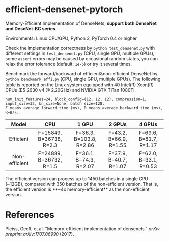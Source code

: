 # efficient-densenet-pytorch
Memory-Efficient Implementation of DenseNets, **support both DenseNet and DeseNet-BC series.**

Environments: Linux CPU/GPU, Python 3, PyTorch 0.4 or higher

Check the implementation correctness by `python test_densenet.py` with different settings in `test_densenet.py` (CPU, single GPU, multiple GPUs), some `assert` errors may be caused by occasional random states, you can relax the error tolerance (default: `1e-5`) or try it several times.

Benchmark the forward/backward of efficient&non-efficient DenseNet by `python benckmark_effi.py` (CPU, single GPU, multiple GPUs). The following table is reported on the Linux system equipped with 40 Intel(R) Xeon(R) CPUs (E5-2630 v4 @ 2.20GHz) and NVIDIA GTX TiTan 1080Ti. 

```
num_init_features=24, block_config=(12, 12, 12), compression=1, input_size=32, bn_size=None, batch size=128. 
F means average forward time (ms), B means average backward time (ms), R=B/F.
```

|     Model     |           CPU           |          1 GPU          |         2 GPUs         |         4 GPUs         |
| :-----------: | :---------------------: | :---------------------: | :--------------------: | :--------------------: |
|   Efficient   | F=15849, B=36738, R=2.3 | F=36.3, B=103.8, R=2.86 | F=43.2, B=66.9, R=1.55 | F=69.6, B=81.7, R=1.17 |
| Non-efficient | F=24889, B=36732, R=1.5 | F=36.1, B=74.9, R=2.07  | F=37.9, B=40.7, R=1.07 | F=62.0, B=33.1, R=0.53 |

The efficient version can process up to 1450 batches in a single GPU (~12GB), compared with 350 batches of the non-efficient version. That is, the efficient version is **~4x memory-efficient** as the non-efficient version.

# References

Pleiss, Geoff, et al. "Memory-efficient implementation of densenets." *arXiv preprint arXiv:1707.06990* (2017).

